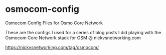 # osmocom-config

Osmocom Config Files for Osmo Core Network

These are the configs I used for a series of blog posts I did playing with the Osmocom Core Network stack for GSM @ nickvsnetworking.com

https://nickvsnetworking.com/tag/osmocom/

